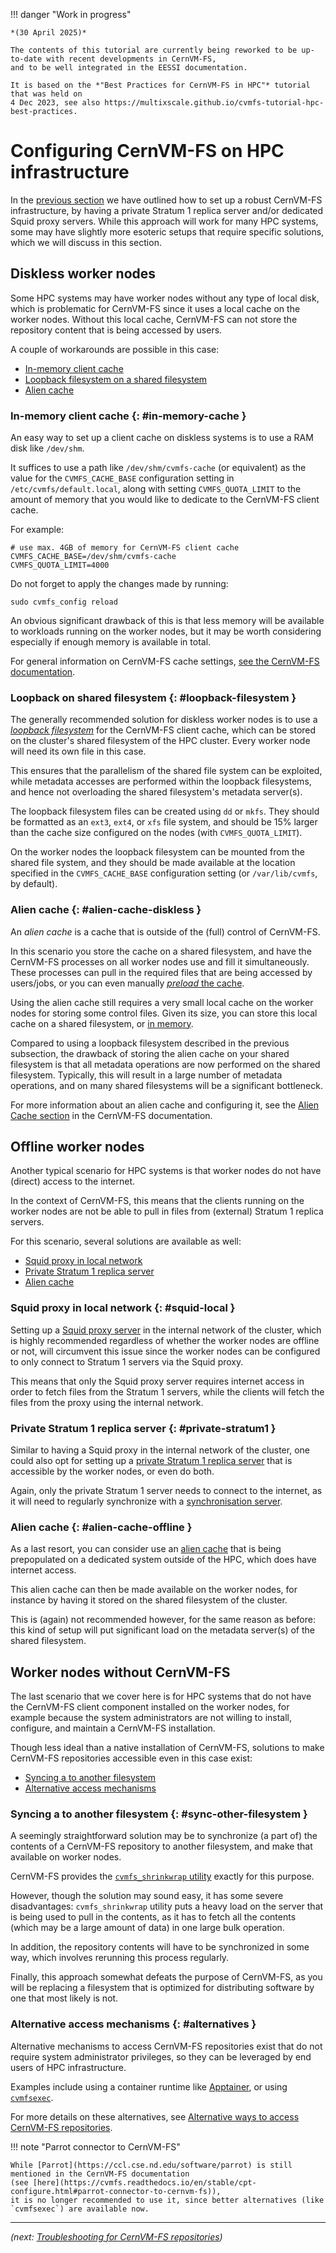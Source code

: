 !!! danger "Work in progress"

    *(30 April 2025)*

    The contents of this tutorial are currently being reworked to be up-to-date with recent developments in CernVM-FS,
    and to be well integrated in the EESSI documentation.

    It is based on the *"Best Practices for CernVM-FS in HPC"* tutorial that was held on
    4 Dec 2023, see also https://multixscale.github.io/cvmfs-tutorial-hpc-best-practices.


# Configuring CernVM-FS on HPC infrastructure

In the [previous section](access/index.md) we have outlined how to set up a robust CernVM-FS infrastructure, by having a private Stratum 1 replica server and/or dedicated Squid proxy servers. While this approach will work for many HPC systems, some may have slightly more esoteric setups that require specific solutions, which we will discuss in this section.


## Diskless worker nodes

Some HPC systems may have worker nodes without any type of local disk, which is problematic for CernVM-FS since it uses a local cache on the worker nodes. Without this local cache, CernVM-FS can not store the repository content that is being accessed by users.

A couple of workarounds are possible in this case:

* [In-memory client cache](#in-memory-cache)
* [Loopback filesystem on a shared filesystem](#loopback-filesystem)
* [Alien cache](#alien-cache-diskless)

### In-memory client cache {: #in-memory-cache }

An easy way to set up a client cache on diskless systems is to use a RAM disk like `/dev/shm`.

It suffices to use a path like `/dev/shm/cvmfs-cache` (or equivalent) as the value for the `CVMFS_CACHE_BASE`
configuration setting in `/etc/cvmfs/default.local`, along with setting `CVMFS_QUOTA_LIMIT` to
the amount of memory that you would like to dedicate to the CernVM-FS client cache.

For example:

```{ .ini .copy }
# use max. 4GB of memory for CernVM-FS client cache
CVMFS_CACHE_BASE=/dev/shm/cvmfs-cache
CVMFS_QUOTA_LIMIT=4000
```

Do not forget to apply the changes made by running:

```{ .bash .copy }
sudo cvmfs_config reload
```

An obvious significant drawback of this is that less memory will be available to workloads running on the worker nodes,
but it may be worth considering especially if enough memory is available in total.

For general information on CernVM-FS cache settings, [see the CernVM-FS
documentation](https://cvmfs.readthedocs.io/en/stable/cpt-configure.html#cache-settings).


### Loopback on shared filesystem {: #loopback-filesystem }

The generally recommended solution for diskless worker nodes is to use a [*loopback
filesystem*](https://en.wikipedia.org/wiki/Loop_device) for the CernVM-FS client
cache, which can be stored on the cluster's shared filesystem of the HPC cluster.
Every worker node will need its own file in this case.

This ensures that the parallelism of the shared file system can be exploited, while metadata accesses are performed
within the loopback filesystems, and hence not overloading the shared filesystem's metadata server(s).

The loopback filesystem files can be created using `dd` or `mkfs`. They should be formatted as an `ext3`, `ext4`,
or `xfs` file system, and should be 15% larger than the cache size configured on the nodes (with `CVMFS_QUOTA_LIMIT`).

On the worker nodes the loopback filesystem can be mounted from the shared file system, and they should be made
available at the location specified in the `CVMFS_CACHE_BASE` configuration setting (or `/var/lib/cvmfs`, by default).

### Alien cache {: #alien-cache-diskless }

An *alien cache* is a cache that is outside of the (full) control of CernVM-FS.

In this scenario you store the cache on a shared filesystem, and have the CernVM-FS processes on all worker nodes
use and fill it simultaneously. These processes can pull in the required files that are being accessed by users/jobs,
or you can even manually [*preload* the cache](https://cvmfs.readthedocs.io/en/stable/cpt-hpc.html#preloading-the-cernvm-fs-cache).

Using the alien cache still requires a very small local cache on the worker nodes for storing some control files.
Given its size, you can store this local cache on a shared filesystem, or [in memory](#in-memory-cache).

Compared to using a loopback filesystem described in the previous subsection, the drawback of storing the alien cache
on your shared filesystem is that all metadata operations are now performed on the shared filesystem.
Typically, this will result in a large number of metadata operations, and on many shared filesystems will be a significant bottleneck.

For more information about an alien cache and configuring it, see the [Alien Cache
section](https://cvmfs.readthedocs.io/en/stable/cpt-configure.html#alien-cache) in the CernVM-FS documentation.


## Offline worker nodes

Another typical scenario for HPC systems is that worker nodes do not have (direct) access to the internet.

In the context of CernVM-FS, this means that the clients running on the worker nodes are not be able to pull in files
from (external) Stratum 1 replica servers.

For this scenario, several solutions are available as well:

* [Squid proxy in local network](#squid-local)
* [Private Stratum 1 replica server](#private-stratum1)
* [Alien cache](#alien-cache-offline)

### Squid proxy in local network {: #squid-local }

Setting up a [Squid proxy server](access/proxy.md) in the internal network of the cluster, which is highly recommended regardless of whether
the worker nodes are offline or not, will circumvent this issue since the worker nodes can be configured to only connect
to Stratum 1 servers via the Squid proxy.

This means that only the Squid proxy server requires internet access in order to fetch files from the Stratum 1 servers,
while the clients will fetch the files from the proxy using the internal network.

### Private Stratum 1 replica server {: #private-stratum1 }

Similar to having a Squid proxy in the internal network of the cluster, one could also opt for setting up a [private
Stratum 1 replica server](access/stratum1.md) that is accessible by the worker nodes, or even do both.

Again, only the private Stratum 1 server needs to connect to the internet, as it will need to regularly synchronize
with a [synchronisation server](http://127.0.0.1:8000/access/stratum1/#synchronisation-server).


### Alien cache {: #alien-cache-offline }

As a last resort, you can consider use an [alien cache](#alien-cache-diskless) that is being prepopulated
on a dedicated system outside of the HPC, which does have internet access.

This alien cache can then be made available on the worker nodes, for instance by having it stored on the shared filesystem of the cluster.

This is (again) not recommended however, for the same reason as before: this kind of setup will put significant load
on the metadata server(s) of the shared filesystem.



## Worker nodes without CernVM-FS

The last scenario that we cover here is for HPC systems that do not have the CernVM-FS client component
installed on the worker nodes, for example because the system administrators are not willing to install,
configure, and maintain a CernVM-FS installation.

Though less ideal than a native installation of CernVM-FS, solutions to make CernVM-FS repositories accessible
even in this case exist:

* [Syncing a to another filesystem](#sync-other-filesystem)
* [Alternative access mechanisms](#alternatives)

### Syncing a to another filesystem {: #sync-other-filesystem }

A seemingly straightforward solution may be to synchronize (a part of) the contents of a CernVM-FS repository to
another filesystem, and make that available on worker nodes.

CernVM-FS provides the [`cvmfs_shrinkwrap` utility](https://cvmfs.readthedocs.io/en/stable/cpt-shrinkwrap.html)
exactly for this purpose.

However, though the solution may sound easy, it has some severe disadvantages: `cvmfs_shrinkwrap` utility puts a
heavy load on the server that is being used to pull in the contents, as it has to fetch all the contents
(which may be a large amount of data) in one large bulk operation.

In addition, the repository contents will have to be synchronized in some way, which involves rerunning this process
regularly.

Finally, this approach somewhat defeats the purpose of CernVM-FS, as you will be replacing a filesystem that is optimized for distributing software by one that most likely is not.

### Alternative access mechanisms {: #alternatives }

Alternative mechanisms to access CernVM-FS repositories exist that do not require system administrator privileges,
so they can be leveraged by end users of HPC infrastructure.

Examples include using a container runtime like [Apptainer](https://apptainer.org),
or using [`cvmfsexec`](https://github.com/cvmfs/cvmfsexec).

For more details on these alternatives, see [Alternative ways to access CernVM-FS repositories](access/alternatives.md).

!!! note "Parrot connector to CernVM-FS"

    While [Parrot](https://ccl.cse.nd.edu/software/parrot) is still mentioned in the CernVM-FS documentation
    (see [here](https://cvmfs.readthedocs.io/en/stable/cpt-configure.html#parrot-connector-to-cernvm-fs)),
    it is no longer recommended to use it, since better alternatives (like `cvmfsexec`) are available now.

---

*(next: [Troubleshooting for CernVM-FS repositories](troubleshooting.md))*

